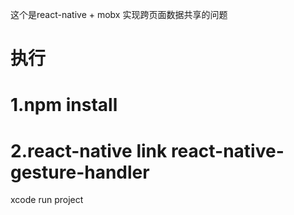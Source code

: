 这个是react-native + mobx 实现跨页面数据共享的问题
# 执行

# 1.npm install 
# 2.react-native link react-native-gesture-handler

xcode run project
